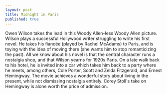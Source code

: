 ```yaml
---
layout: post
title: Midnight in Paris
published: true
---
```


Owen Wilson takes the lead in this Woody Allen-less Woody Allen picture. Wilson plays a successful Hollywood writer struggling to write his first novel. He takes his fiancée (played by Rachel McAdams) to Paris, and is toying with the idea of moving there (she wants him to stop romanticizing the past). All we know about his novel is that the central character runs a nostalgia shop, and that Wilson yearns for 1920s Paris. On a late walk back to his hotel, he is invited into a car which takes him back to a party where he meets, among others, Cole Porter, Scott and Zelda Fitzgerald, and Ernest Hemingway. The movie achieves a wonderful story about living in the present, while not dismissing nostalgia entirely. Corey Stoll's take on Hemingway is alone worth the price of admission.